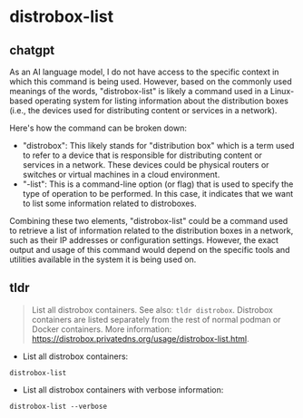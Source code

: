 # distrobox-list 
## chatgpt 
As an AI language model, I do not have access to the specific context in which this command is being used. However, based on the commonly used meanings of the words, "distrobox-list" is likely a command used in a Linux-based operating system for listing information about the distribution boxes (i.e., the devices used for distributing content or services in a network). 

Here's how the command can be broken down:

- "distrobox": This likely stands for "distribution box" which is a term used to refer to a device that is responsible for distributing content or services in a network. These devices could be physical routers or switches or virtual machines in a cloud environment.
- "-list": This is a command-line option (or flag) that is used to specify the type of operation to be performed. In this case, it indicates that we want to list some information related to distroboxes.

Combining these two elements, "distrobox-list" could be a command used to retrieve a list of information related to the distribution boxes in a network, such as their IP addresses or configuration settings. However, the exact output and usage of this command would depend on the specific tools and utilities available in the system it is being used on. 

## tldr 
 
> List all distrobox containers. See also: `tldr distrobox`.
> Distrobox containers are listed separately from the rest of normal podman or Docker containers.
> More information: <https://distrobox.privatedns.org/usage/distrobox-list.html>.

- List all distrobox containers:

`distrobox-list`

- List all distrobox containers with verbose information:

`distrobox-list --verbose`
